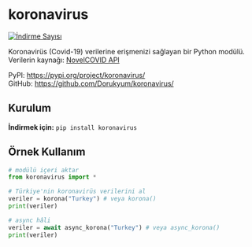 # koronavirus
[![İndirme Sayısı](https://static.pepy.tech/personalized-badge/koronavirus?period=total&units=international_system&left_color=green&right_color=orange&left_text=%C4%B0ndirme%20Say%C4%B1s%C4%B1)](https://pepy.tech/project/koronavirus)

Koronavirüs (Covid-19) verilerine erişmenizi sağlayan bir Python modülü.<br>
Verilerin kaynağı: [NovelCOVID API](https://disease.sh/)

PyPI: https://pypi.org/project/koronavirus/<br>
GitHub: https://github.com/Dorukyum/koronavirus/

## Kurulum
**İndirmek için:** ```pip install koronavirus```
## Örnek Kullanım
```python
# modülü içeri aktar
from koronavirus import *

# Türkiye'nin koronavirüs verilerini al
veriler = korona("Turkey") # veya korona()
print(veriler)

# async hâli
veriler = await async_korona("Turkey") # veya async_korona()
print(veriler)
```
